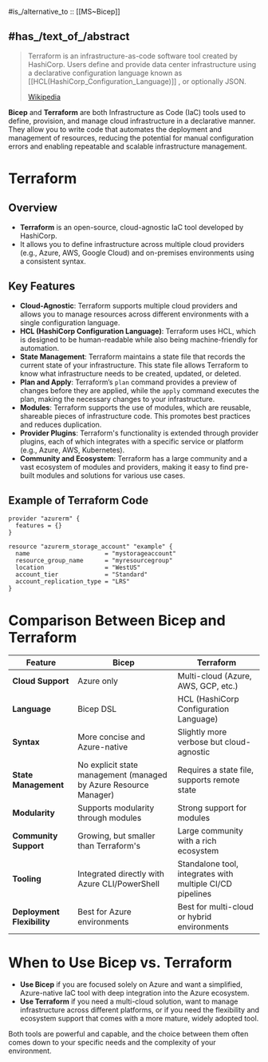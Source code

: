 
#is_/alternative_to :: [[MS~Bicep]] 

## #has_/text_of_/abstract 

> Terraform is an infrastructure-as-code software tool created by HashiCorp. 
> Users define and provide data center infrastructure 
> using a declarative configuration language known as [[HCL(HashiCorp_Configuration_Language)]] , or optionally JSON.
>
> [Wikipedia](https://en.wikipedia.org/wiki/Terraform%20(software))

**Bicep** and **Terraform** are both Infrastructure as Code (IaC) tools used to define, provision, and manage cloud infrastructure in a declarative manner. They allow you to write code that automates the deployment and management of resources, reducing the potential for manual configuration errors and enabling repeatable and scalable infrastructure management.

# Terraform

## Overview

- **Terraform** is an open-source, cloud-agnostic IaC tool developed by HashiCorp. 
- It allows you to define infrastructure across multiple cloud providers (e.g., Azure, AWS, Google Cloud) and on-premises environments using a consistent syntax.

## Key Features

- **Cloud-Agnostic**: Terraform supports multiple cloud providers and allows you to manage resources across different environments with a single configuration language.
- **HCL (HashiCorp Configuration Language)**: Terraform uses HCL, which is designed to be human-readable while also being machine-friendly for automation.
- **State Management**: Terraform maintains a state file that records the current state of your infrastructure. This state file allows Terraform to know what infrastructure needs to be created, updated, or deleted.
- **Plan and Apply**: Terraform’s `plan` command provides a preview of changes before they are applied, while the `apply` command executes the plan, making the necessary changes to your infrastructure.
- **Modules**: Terraform supports the use of modules, which are reusable, shareable pieces of infrastructure code. This promotes best practices and reduces duplication.
- **Provider Plugins**: Terraform's functionality is extended through provider plugins, each of which integrates with a specific service or platform (e.g., Azure, AWS, Kubernetes).
- **Community and Ecosystem**: Terraform has a large community and a vast ecosystem of modules and providers, making it easy to find pre-built modules and solutions for various use cases.

## Example of Terraform Code
```hcl
provider "azurerm" {
  features = {}
}

resource "azurerm_storage_account" "example" {
  name                     = "mystorageaccount"
  resource_group_name      = "myresourcegroup"
  location                 = "WestUS"
  account_tier             = "Standard"
  account_replication_type = "LRS"
}
```

# Comparison Between Bicep and Terraform

| Feature                  | Bicep                                         | Terraform                                      |
|--------------------------|-----------------------------------------------|------------------------------------------------|
| **Cloud Support**        | Azure only                                    | Multi-cloud (Azure, AWS, GCP, etc.)            |
| **Language**             | Bicep DSL                                     | HCL (HashiCorp Configuration Language)         |
| **Syntax**               | More concise and Azure-native                 | Slightly more verbose but cloud-agnostic       |
| **State Management**     | No explicit state management (managed by Azure Resource Manager) | Requires a state file, supports remote state  |
| **Modularity**           | Supports modularity through modules           | Strong support for modules                     |
| **Community Support**    | Growing, but smaller than Terraform's         | Large community with a rich ecosystem          |
| **Tooling**              | Integrated directly with Azure CLI/PowerShell | Standalone tool, integrates with multiple CI/CD pipelines |
| **Deployment Flexibility** | Best for Azure environments                  | Best for multi-cloud or hybrid environments     |

# When to Use Bicep vs. Terraform

- **Use Bicep** if you are focused solely on Azure and want a simplified, Azure-native IaC tool with deep integration into the Azure ecosystem.
- **Use Terraform** if you need a multi-cloud solution, want to manage infrastructure across different platforms, or if you need the flexibility and ecosystem support that comes with a more mature, widely adopted tool. 

Both tools are powerful and capable, and the choice between them often comes down to your specific needs and the complexity of your environment.

